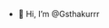 - 👋 Hi, I’m @Gsthakurrr


<!---
Gsthakurrr/Gsthakurrr is a ✨ special ✨ repository because its `README.md` (this file) appears on your GitHub profile.
You can click the Preview link to take a look at your changes.
--->
